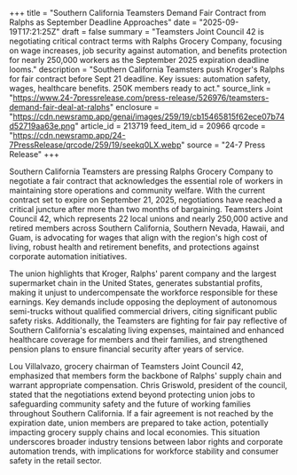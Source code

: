 +++
title = "Southern California Teamsters Demand Fair Contract from Ralphs as September Deadline Approaches"
date = "2025-09-19T17:21:25Z"
draft = false
summary = "Teamsters Joint Council 42 is negotiating critical contract terms with Ralphs Grocery Company, focusing on wage increases, job security against automation, and benefits protection for nearly 250,000 workers as the September 2025 expiration deadline looms."
description = "Southern California Teamsters push Kroger's Ralphs for fair contract before Sept 21 deadline. Key issues: automation safety, wages, healthcare benefits. 250K members ready to act."
source_link = "https://www.24-7pressrelease.com/press-release/526976/teamsters-demand-fair-deal-at-ralphs"
enclosure = "https://cdn.newsramp.app/genai/images/259/19/cb15465815f62ece07b74d52719aa63e.png"
article_id = 213719
feed_item_id = 20966
qrcode = "https://cdn.newsramp.app/24-7PressRelease/qrcode/259/19/seekq0LX.webp"
source = "24-7 Press Release"
+++

<p>Southern California Teamsters are pressing Ralphs Grocery Company to negotiate a fair contract that acknowledges the essential role of workers in maintaining store operations and community welfare. With the current contract set to expire on September 21, 2025, negotiations have reached a critical juncture after more than two months of bargaining. Teamsters Joint Council 42, which represents 22 local unions and nearly 250,000 active and retired members across Southern California, Southern Nevada, Hawaii, and Guam, is advocating for wages that align with the region's high cost of living, robust health and retirement benefits, and protections against corporate automation initiatives.</p><p>The union highlights that Kroger, Ralphs' parent company and the largest supermarket chain in the United States, generates substantial profits, making it unjust to undercompensate the workforce responsible for these earnings. Key demands include opposing the deployment of autonomous semi-trucks without qualified commercial drivers, citing significant public safety risks. Additionally, the Teamsters are fighting for fair pay reflective of Southern California's escalating living expenses, maintained and enhanced healthcare coverage for members and their families, and strengthened pension plans to ensure financial security after years of service.</p><p>Lou Villalvazo, grocery chairman of Teamsters Joint Council 42, emphasized that members form the backbone of Ralphs' supply chain and warrant appropriate compensation. Chris Griswold, president of the council, stated that the negotiations extend beyond protecting union jobs to safeguarding community safety and the future of working families throughout Southern California. If a fair agreement is not reached by the expiration date, union members are prepared to take action, potentially impacting grocery supply chains and local economies. This situation underscores broader industry tensions between labor rights and corporate automation trends, with implications for workforce stability and consumer safety in the retail sector.</p>